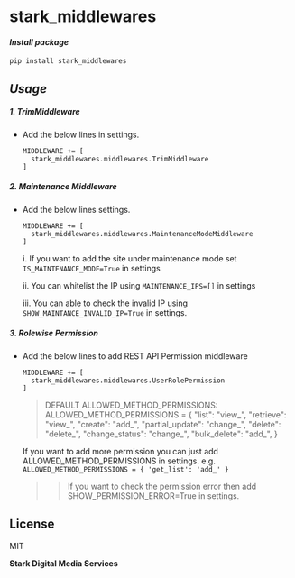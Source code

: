 # stark_middlewares

#### _Install package_
  ```
  pip install stark_middlewares
  ```

## _Usage_
##### 1. TrimMiddleware
- Add the below lines in settings.
  ```
  MIDDLEWARE += [
    stark_middlewares.middlewares.TrimMiddleware
  ]
  ```
  
##### 2. Maintenance Middleware
- Add the below lines settings.
  ```
  MIDDLEWARE += [
    stark_middlewares.middlewares.MaintenanceModeMiddleware
  ]
  ```
    i. If you want to add the site under maintenance mode set `IS_MAINTENANCE_MODE=True` in settings

    ii. You can whitelist the IP using `MAINTENANCE_IPS=[]` in settings

    iii. You can able to check the invalid IP using `SHOW_MAINTANCE_INVALID_IP=True` in settings.

##### 3. Rolewise Permission
- Add the below lines to add REST API Permission middleware
  ```
  MIDDLEWARE += [
    stark_middlewares.middlewares.UserRolePermission
  ]
    ```
  > DEFAULT ALLOWED_METHOD_PERMISSIONS:
    ALLOWED_METHOD_PERMISSIONS = {
        "list": "view_",
        "retrieve": "view_",
        "create": "add_",
        "partial_update": "change_",
        "delete": "delete_",
        "change_status": "change_",
        "bulk_delete": "add_",
    }

    If you want to add more permission you can just add ALLOWED_METHOD_PERMISSIONS in settings.
        e.g. `ALLOWED_METHOD_PERMISSIONS = {
            'get_list': 'add_'
        }`

    >> If you want to check the permission error then add SHOW_PERMISSION_ERROR=True in settings.

## License

MIT

**Stark Digital Media Services**